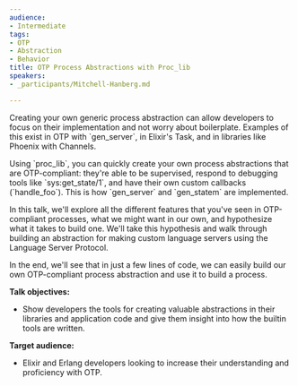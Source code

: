 ```yaml
---
audience:
- Intermediate
tags:
- OTP
- Abstraction
- Behavior
title: OTP Process Abstractions with Proc_lib
speakers:
- _participants/Mitchell-Hanberg.md

---
```

Creating your own generic process abstraction can allow developers to focus on their implementation and not worry about boilerplate. Examples of this exist in OTP with \`gen_server\`, in Elixir's Task, and in libraries like Phoenix with Channels. 

Using \`proc_lib\`, you can quickly create your own process abstractions that are OTP-compliant: they're able to be supervised, respond to debugging tools like \`sys:get_state/1\`, and have their own custom callbacks (\`handle_foo\`). This is how \`gen_server\` and \`gen_statem\` are implemented.

In this talk, we'll explore all the different features that you've seen in OTP-compliant processes, what we might want in our own, and hypothesize what it takes to build one. We'll take this hypothesis and walk through building an abstraction for making custom language servers using the Language Server Protocol.

In the end, we'll see that in just a few lines of code, we can easily build our own OTP-compliant process abstraction and use it to build a process.

**Talk objectives:**

* Show developers the tools for creating valuable abstractions in their libraries and application code and give them insight into how the builtin tools are written.

**Target audience:**

* Elixir and Erlang developers looking to increase their understanding and proficiency with OTP.